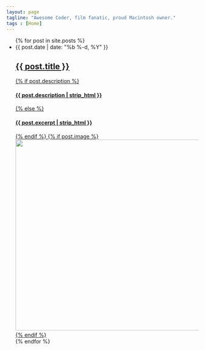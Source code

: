 ```yaml
---
layout: page
tagline: "Awesome Coder, film fanatic, proud Macintosh owner."
tags : [Home]
---
```



<ul class="post-list">
{% for post in site.posts %}
<li>
<span class="post-meta">{{ post.date | date: "%b %-d, %Y" }}</span>

<a class="post-link" href="{{ post.url | prepend: site.baseurl }}">
<h2 class="post-title">
{{ post.title }}
</h2>
{% if post.description %}
<h4>{{ post.description | strip_html }}</h4>
{% else %}
<h4>{{ post.excerpt | strip_html }}</h4>
{% endif %}
{% if post.image %}
<img src="{{ post.image }}" alt="" height="500px"/>
{% endif %}
</a>
</li>
{% endfor %}
</ul>


